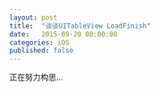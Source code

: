 ```yaml
---
layout: post
title:  "谈谈UITableView LoadFinish"
date:   2015-09-20 00:00:00
categories: iOS
published: false
---
```


正在努力构思...